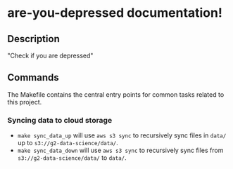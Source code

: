 # are-you-depressed documentation!

## Description

"Check if you are depressed"

## Commands

The Makefile contains the central entry points for common tasks related to this project.

### Syncing data to cloud storage

* `make sync_data_up` will use `aws s3 sync` to recursively sync files in `data/` up to `s3://g2-data-science/data/`.
* `make sync_data_down` will use `aws s3 sync` to recursively sync files from `s3://g2-data-science/data/` to `data/`.


